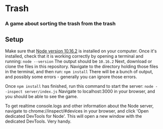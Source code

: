 # Trash
### A game about sorting the trash from the trash
## Setup
Make sure that [Node version 10.16.2](https://nodejs.org/en/download/) is installed on your computer. Once it's installed, check that it is working correctly by opening a terminal and running:
`node --version`
The output should be
`10.16.2`
Next, download or clone the files in this repository. Navigate to the directory holding those files in the terminal, and then run:
`npm install`
There will be a bunch of output, and possibly some errors - generally you can ignore those errors.

Once `npm install` has finished, run this command to start the server:
`node --inspect server/index.js`
Navigate to localhost:3000 in your browser, and you should be able to see the game.

To get realtime console.logs and other information about the Node server, navigate to chrome://inspect/#devices in your browser, and click 'Open dedicated DevTools for Node'. This will open a new window with the dedicated DevTools. Very handy.